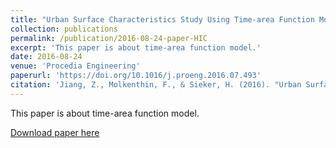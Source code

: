 ```yaml
---
title: "Urban Surface Characteristics Study Using Time-area Function Model: A Case Study in Saudi Arabia"
collection: publications
permalink: /publication/2016-08-24-paper-HIC
excerpt: 'This paper is about time-area function model.'
date: 2016-08-24
venue: 'Procedia Engineering'
paperurl: 'https://doi.org/10.1016/j.proeng.2016.07.493'
citation: 'Jiang, Z., Molkenthin, F., & Sieker, H. (2016). "Urban Surface Characteristics Study Using Time-area Function Model: A Case Study in Saudi Arabia." <i>Procedia Engineering</i>. 154, 911-918.'
---
```

This paper is about time-area function model.

[Download paper here](http://fmh1art.github.io/files/Jiang-HIC-2016.pdf)

